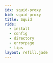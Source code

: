 ```yaml
---
idx: squid-proxy
bid: squid-proxy
title: Squid
rids:
  - install
  - config
  - directory
  - errorpage
  - tips
layout: refill.jade
---
```

